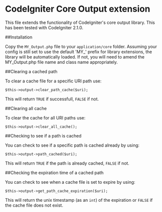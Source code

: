 CodeIgniter Core Output extension
=============

This file extends the functionality of CodeIgniter's core output library. This has been tested with CodeIgniter 2.1.0.

##Installation

Copy the `MY_Output.php` file to your `application/core` folder. Assuming your config is still set to use the default 'MY_' prefix for library extensions, the library will be automatically loaded. If not, you will need to amend the MY_Output.php file name and class name appropriately.

##Clearing a cached path

To clear a cache file for a specific URI path use:

    $this->output->clear_path_cache($uri);

This will return `TRUE` if successfull, `FALSE` if not.

##Clearing all cache

To clear the cache for all URI paths use:

    $this->output->clear_all_cache();

##Checking to see if a path is cached

You can check to see if a specific path is cached already by using:

    $this->output->path_cached($uri);

This will return `TRUE` if the path is already cached, `FALSE` if not.

##Checking the expiration time of a cached path

You can check to see when a cache file is set to expire by using:

    $this->output->get_path_cache_expiration($uri);

This will return the unix timestamp (as an `int`) of the expiration or `FALSE` if the cache file does not exist.